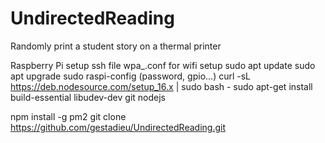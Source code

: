 # UndirectedReading
 Randomly print a student story on a thermal printer




Raspberry Pi setup
ssh file
wpa_.conf for wifi setup 
sudo apt update 
sudo apt upgrade
sudo raspi-config (password, gpio...)
curl -sL https://deb.nodesource.com/setup_16.x | sudo bash -
sudo apt-get install build-essential libudev-dev git nodejs 

npm install -g pm2
git clone https://github.com/gestadieu/UndirectedReading.git


